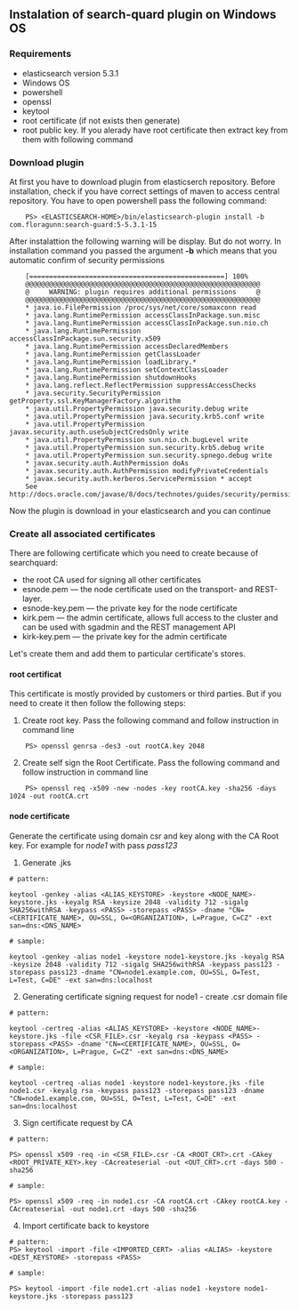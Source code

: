 ## Instalation of search-quard plugin on Windows OS

### Requirements
* elasticsearch version 5.3.1
* Windows OS
* powershell
* openssl
* keytool
* root certificate (if not exists then generate)
* root public key. If you alerady have root certificate then extract key from them with following command

### Download plugin
At first you have to download plugin from elasticserch repository. Before installation, check if you have correct settings of maven to access central repository.
You have to open powershell pass the following command:

```
    PS> <ELASTICSEARCH-HOME>/bin/elasticsearch-plugin install -b com.floragunn:search-guard:5-5.3.1-15
```   

After instalattion the following warning will be display. But do not worry. In installation command you passed the argument **-b** which means that you automatic confirm of security permissions

```   
    [=================================================] 100%  
    @@@@@@@@@@@@@@@@@@@@@@@@@@@@@@@@@@@@@@@@@@@@@@@@@@@@@@@@@@@
    @     WARNING: plugin requires additional permissions     @
    @@@@@@@@@@@@@@@@@@@@@@@@@@@@@@@@@@@@@@@@@@@@@@@@@@@@@@@@@@@
    * java.io.FilePermission /proc/sys/net/core/somaxconn read
    * java.lang.RuntimePermission accessClassInPackage.sun.misc
    * java.lang.RuntimePermission accessClassInPackage.sun.nio.ch
    * java.lang.RuntimePermission accessClassInPackage.sun.security.x509
    * java.lang.RuntimePermission accessDeclaredMembers
    * java.lang.RuntimePermission getClassLoader
    * java.lang.RuntimePermission loadLibrary.*
    * java.lang.RuntimePermission setContextClassLoader
    * java.lang.RuntimePermission shutdownHooks
    * java.lang.reflect.ReflectPermission suppressAccessChecks
    * java.security.SecurityPermission getProperty.ssl.KeyManagerFactory.algorithm
    * java.util.PropertyPermission java.security.debug write
    * java.util.PropertyPermission java.security.krb5.conf write
    * java.util.PropertyPermission javax.security.auth.useSubjectCredsOnly write
    * java.util.PropertyPermission sun.nio.ch.bugLevel write
    * java.util.PropertyPermission sun.security.krb5.debug write
    * java.util.PropertyPermission sun.security.spnego.debug write
    * javax.security.auth.AuthPermission doAs
    * javax.security.auth.AuthPermission modifyPrivateCredentials
    * javax.security.auth.kerberos.ServicePermission * accept
    See http://docs.oracle.com/javase/8/docs/technotes/guides/security/permissions.html

```    
Now the plugin is download in your elasticsearch and you can continue

### Create all associated certificates

There are following certificate which you need to create because of searchquard:
* the root CA used for signing all other certificates
* esnode.pem — the node certificate used on the transport- and REST-layer.
* esnode-key.pem — the private key for the node certificate
* kirk.pem — the admin certificate, allows full access to the cluster and can be used with sgadmin and the REST management API
* kirk-key.pem — the private key for the admin certificate

Let's create them and add them to particular certificate's stores.

#### root certificat
This certificate is mostly provided by customers or third parties. But if you need to create it then follow the following steps:
   
1. Create root key. Pass the following command and follow instruction in command line

```
    PS> openssl genrsa -des3 -out rootCA.key 2048
```

2. Create self sign the Root Certificate. Pass the following command and follow instruction in command line

```
    PS> openssl req -x509 -new -nodes -key rootCA.key -sha256 -days 1024 -out rootCA.crt
```

#### node certificate
Generate the certificate using domain csr and key along with the CA Root key. For example for *node1* with pass *pass123*

1. Generate .jks
```
# pattern:

keytool -genkey -alias <ALIAS_KEYSTORE> -keystore <NODE_NAME>-keystore.jks -keyalg RSA -keysize 2048 -validity 712 -sigalg SHA256withRSA -keypass <PASS> -storepass <PASS> -dname "CN=<CERTIFICATE_NAME>, OU=SSL, O=<ORGANIZATION>, L=Prague, C=CZ" -ext san=dns:<DNS_NAME>

# sample:

keytool -genkey -alias node1 -keystore node1-keystore.jks -keyalg RSA -keysize 2048 -validity 712 -sigalg SHA256withRSA -keypass pass123 -storepass pass123 -dname "CN=node1.example.com, OU=SSL, O=Test, L=Test, C=DE" -ext san=dns:localhost
```

2. Generating certificate signing request for node1 - create .csr domain file
```
# pattern:

keytool -certreq -alias <ALIAS_KEYSTORE> -keystore <NODE_NAME>-keystore.jks -file <CSR_FILE>.csr -keyalg rsa -keypass <PASS> -storepass <PASS> -dname "CN=<CERTIFICATE_NAME>, OU=SSL, O=<ORGANIZATION>, L=Prague, C=CZ" -ext san=dns:<DNS_NAME>

# sample:

keytool -certreq -alias node1 -keystore node1-keystore.jks -file node1.csr -keyalg rsa -keypass pass123 -storepass pass123 -dname "CN=node1.example.com, OU=SSL, O=Test, L=Test, C=DE" -ext san=dns:localhost
```

3. Sign certificate request by CA
```
# pattern:

PS> openssl x509 -req -in <CSR_FILE>.csr -CA <ROOT_CRT>.crt -CAkey <ROOT_PRIVATE_KEY>.key -CAcreateserial -out <OUT_CRT>.crt -days 500 -sha256

# sample:

PS> openssl x509 -req -in node1.csr -CA rootCA.crt -CAkey rootCA.key -CAcreateserial -out node1.crt -days 500 -sha256
```

4. Import certificate back to keystore
```
# pattern:
PS> keytool -import -file <IMPORTED_CERT> -alias <ALIAS> -keystore <DEST_KEYSTORE> -storepass <PASS>

# sample:

PS> keytool -import -file node1.crt -alias node1 -keystore node1-keystore.jks -storepass pass123
```


